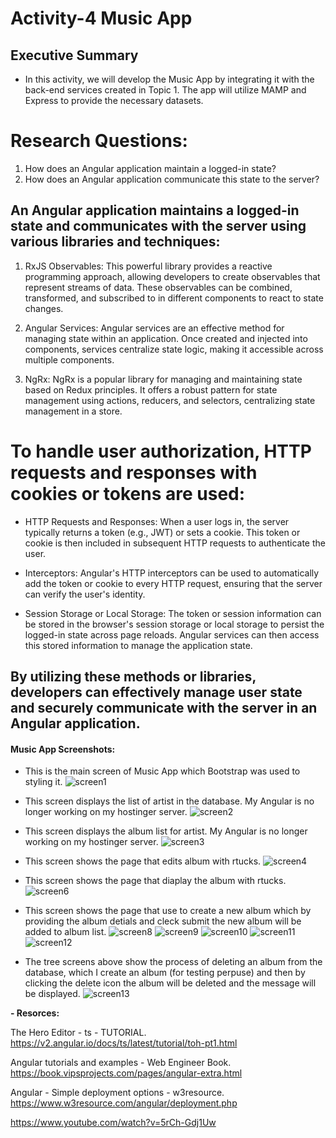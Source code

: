 # Activity-4 Music App

## Executive Summary

- In this activity, we will develop the Music App by integrating it with the back-end services created in Topic 1. The app will utilize MAMP and Express to provide the necessary datasets.

# Research Questions:
1. How does an Angular application maintain a logged-in state?
2. How does an Angular application communicate this state to the server?

## An Angular application maintains a logged-in state and communicates with the server using various libraries and techniques:

1. RxJS Observables: This powerful library provides a reactive programming approach, allowing developers to create observables that represent streams of data. These observables can be combined, transformed, and subscribed to in different components to react to state changes.

2. Angular Services: Angular services are an effective method for managing state within an application. Once created and injected into components, services centralize state logic, making it accessible across multiple components.

3. NgRx: NgRx is a popular library for managing and maintaining state based on Redux principles. It offers a robust pattern for state management using actions, reducers, and selectors, centralizing state management in a store.

# To handle user authorization, HTTP requests and responses with cookies or tokens are used:

- HTTP Requests and Responses: When a user logs in, the server typically returns a token (e.g., JWT) or sets a cookie. This token or cookie is then included in subsequent HTTP requests to authenticate the user.

- Interceptors: Angular's HTTP interceptors can be used to automatically add the token or cookie to every HTTP request, ensuring that the server can verify the user's identity.

- Session Storage or Local Storage: The token or session information can be stored in the browser's session storage or local storage to persist the logged-in state across page reloads. Angular services can then access this stored information to manage the application state.

## By utilizing these methods or libraries, developers can effectively manage user state and securely communicate with the server in an Angular application.

#### Music App Screenshots:


- This is the main screen of Music App which Bootstrap was used to styling it. 
![screen1](./act4image/1.png)


- This screen displays the list of artist in the database. My Angular is no longer working on my hostinger server.
![screen2](./act4image/2.png)


- This screen displays the album list for artist. My Angular is no longer working on my hostinger server.
![screen3](./act4image/3.png)

- This screen shows the page that edits album with rtucks.
![screen4](./act4image/4.png)

- This screen shows the page that diaplay the album with rtucks.
![screen6](./act4image/5.png)



- This screen shows the page that use to create a new album which by providing the album detials and cleck submit the new album will be added to album list.
![screen8](./act4image/10.png)
![screen9](./act4image/11.png)
![screen10](./act4image/12.png)
![screen11](./act4image/13.png)
![screen12](./act4image/14.png)


- The tree screens above show the process of deleting an album from the database, which I create an album (for testing perpuse) and then by clicking the delete icon the album will be deleted and the message will be displayed.
![screen13](./act4image/6.png)

**- Resorces:**

The Hero Editor - ts - TUTORIAL. https://v2.angular.io/docs/ts/latest/tutorial/toh-pt1.html

Angular tutorials and examples - Web Engineer Book. https://book.vipsprojects.com/pages/angular-extra.html

Angular - Simple deployment options - w3resource. https://www.w3resource.com/angular/deployment.php

https://www.youtube.com/watch?v=5rCh-Gdj1Uw
